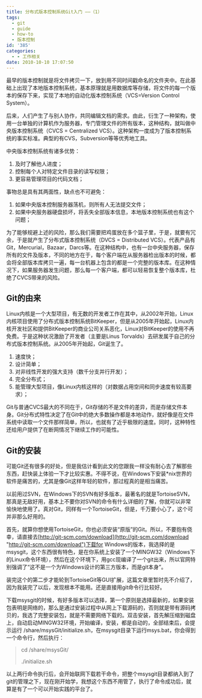 ```yaml
---
title: 分布式版本控制系统Git入门 ——（1）
tags:
  - git
  - guide
  - how-to
  - 版本控制
id: '385'
categories:
  - - 工作相关
date: 2010-10-10 17:07:50
---
```


最早的版本控制就是将文件拷贝一下，放到用不同时间戳命名的文件夹中。在此基础上出现了本地版本控制系统，基本原理就是用数据库等存储，将文件的每一个版本的保存下来，实现了本地的自动化版本控制系统（VCS=Version Control System）。

后来，人们产生了与别人协作，共同编辑文档的需求。由此，衍生了一种架构，使用一台单独的计算机作为服务器，专门管理文件的所有版本，这种结构，就叫做中央版本控制系统（CVCS = Centralized VCS）。这种架构一度成为了版本控制系统的事实标准。典型的有CVS，Subversion等等优秀地工具。

中央版本控制系统有诸多优势：

1.  及时了解他人进度；
2.  控制每个人对特定文件目录的读写权限；
3.  更容易管理项目的代码文档；

事物总是具有其两面性，缺点也不可避免：

1.  如果中央版本控制服务器荡机，则所有人无法提交文件；
2.  如果中央服务器硬盘损坏，将丢失全部版本信息，本地版本控制系统也有这个问题；

为了能够规避上述的风险，那么我们需要把鸡蛋放在多个篮子里，于是，就要有冗余，于是就产生了分布式版本控制系统（DVCS = Distributed VCS）。代表产品有Git，Mercurial，Bazaar，Darcs等。在这种结构中，也有一台中央服务器，保存所有的文件及版本，不同的地方在于，每个客户端在从服务器检出版本的时候，都会将全部版本库拷贝一遍，每一台机器上包含的都是一个完整的版本库。在这种情况下，如果服务器发生问题，那么每一个客户端，都可以轻易恢复整个版本库，杜绝了CVCS带来的风险。

## Git的由来

Linux内核是一个大型项目，有无数的开发者工作在其中，从2002年开始，Linux内核项目使用了分布式版本控制系统BitKeeper，但是从2005年开始起，Linux内核开发社区和提供BitKeeper的商业公司关系恶化，Linux对BitKeeper的使用不再免费。于是这种状况激励了开发者（主要是Linus Torvalds）去研发属于自己的分布式版本控制系统。从2005年开始起，Git诞生了。

1.  速度快；
2.  设计简单；
3.  对非线性开发的强大支持（数千分支并行开发）；
4.  完全分布式；
5.  能管理大型项目，像Linux内核这样的（对数据占用空间和同步速度有较高要求）；

Git与普通CVCS最大的不同在于，Git存储的不是文件的差异，而是存储文件本身。Git分布式特性决定了在Git中的绝大多数操作都是本地动作，就好像是在文件系统中读取一个文件那样简单，所以，也就有了近乎极限的速度。同时，这种特性还给用户提供了在断网情况下继续工作的可能性。

## Git的安装

可能Git还有很多的好处，但是我估计看到此文的您跟我一样没有耐心去了解那些东西，赶快装上体验一下才比较实惠。不得不说，在Windows下安装*nix世界的软件是痛苦的，尤其是像Git这样年轻的软件，那过程真的是相当痛苦。

以前用过SVN，在Windows下的SVN有好多版本，最著名的就是TortoiseSVN，那真是无敌好用，基本上不要你对SVN的命令有什么详细的了解，你就可以非常愉快地使用了。真对Git，同样有一个TortoiseGit，但是，千万要小心了，这个可并非那么好用的。

首先，就算你想使用TortoiseGit，你也必须安装“原版”的Git。所以，不要抱有侥幸，请直接去[http://git-scm.com/download](http://git-scm.com/download "http://git-scm.com/download")下载for Windows的版本，我选择的是msysgit，这个东西很有特色，是在你系统上安装了一个MINGW32（Windows下的Linux命令环境），然后在这个环境下，用gcc现编译了一个git出来，所以官网特别强调了“这不是一个为Windows设计的第三方版本，而是git本身”。

装完这个的第二步才能轮到TortoiseGit等GUI扩展，这篇文章里暂时先不介绍了，因为我装完了以后，发现根本不能用。还是直接用git命令行比较好。

下载msysgit的时候，有好多版本可以选择，第一个原则是选择最新的，如果安装包表明是网络的，那么是通过安装过程中从网上下载源码的，否则就是带有源码拷贝的，我选了完整安装包，就是不需要网络下载的。双击安装，首先解压缩到磁盘上，自动启动MINGW32环境，开始编译，安装，都是自动的，全部结束后，会提示运行 /share/msysGit/initialize.sh，在msysgit目录下运行msys.bat，你会得到一个命令行，然后执行：

> cd /share/msysGit/
> 
> ./initialize.sh

以上两行命令执行后，会开始联网下载若干命令，把整个msysgit目录都纳入到了git的管理之下，现在刚开始学，我想这个东西不用管了，执行了命令成功后，就算是有了一个可以开始实践的平台了。
